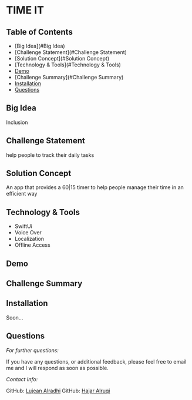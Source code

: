 # TIME IT

## Table of Contents
  * [Big Idea](#Big Idea)
  * [Challenge Statement](#Challenge Statement)
  * [Solution Concept](#Solution Concept)
  * [Technology & Tools](#Technology & Tools)
  * [Demo](#Demo)
  * [Challenge Summary](#Challenge Summary)
  * [Installation](#Installation)
  * [Questions](#Questions)


## Big Idea
Inclusion

## Challenge Statement 
help people to track their daily tasks

## Solution Concept
An app that provides a 60|15 timer to help people manage their time in an efficient way

## Technology & Tools
- SwiftUi
- Voice Over
- Localization
- Offline Access

## Demo


## Challenge Summary 


    
## Installation
    
  Soon...
  
      
## Questions
      
  _For further questions:_

  If you have any questions, or additional feedback, please feel free to email me and I will respond as soon as possible.
  
  _Contact Info:_

  GitHub: [Lujean Alradhi]([https://github.com/Lujean99])
  GitHub: [Hajar Alruqi]([https://github.com/nhajarn])

  
 
